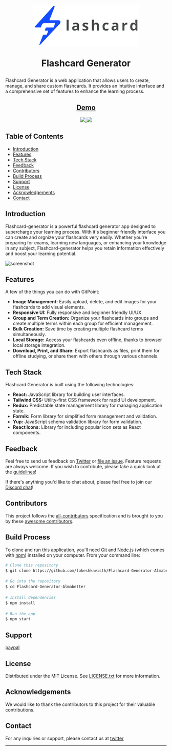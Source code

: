 <h1 align="center">
  <br>

![logo](./src/assets/logo.png)

Flashcard Generator

</h1>

Flashcard Generator is a web application that allows users to create, manage, and share custom flashcards. It provides an intuitive interface and a comprehensive set of features to enhance the learning process.

<h2 align='center'>
<a href='https://flashcard-generator-alma.vercel.app/' target="_blank">Demo</a>
</h2>

<p align="center">
  
  <a href="https://opensource.org/licenses/MIT">
      <img src="https://img.shields.io/badge/License-MIT-yellow.svg">
  </a>

  <a href="https://www.paypal.me/lokeshkavisth">
    <img src="https://img.shields.io/badge/$-donate-ff69b4.svg?maxAge=2592000&amp;style=flat">
  </a>
</p>

## Table of Contents

- [Introduction](#introduction)
- [Features](#features)
- [Tech Stack](#tech-stack)
- [Feedback](#feedback)
- [Contributors](#contributors)
- [Build Process](#build-process)
- [Support](#support)
- [License](#license)
- [Acknowledgements](#acknowledgements)
- [Contact](#contact)

## Introduction

Flashcard-generator is a powerful flashcard generator app designed to supercharge your learning process. With it's beginner friendly interface you can create and orgnize your flashcards very easily. Whether you're preparing for exams, learning new languages, or enhancing your knowledge in any subject, Flashcard-generator helps you retain information effectively and boost your learning potential.

![screenshot](https://raw.githubusercontent.com/amitmerchant1990/electron-markdownify/master/app/img/markdownify.gif)

## Features

A few of the things you can do with GitPoint:

- **Image Management:** Easily upload, delete, and edit images for your flashcards to add visual elements.
- **Responsive UI:** Fully responsive and beginner friendly UI/UX.
- **Group and Term Creation:** Organize your flashcards into groups and create multiple terms within each group for efficient management.
- **Bulk Creation:** Save time by creating multiple flashcard terms simultaneously.
- **Local Storage:** Access your flashcards even offline, thanks to browser local storage integration.
- **Download, Print, and Share:** Export flashcards as files, print them for offline studying, or share them with others through various channels.

## Tech Stack

Flashcard Generator is built using the following technologies:

- **React:** JavaScript library for building user interfaces.
- **Tailwind CSS:** Utility-first CSS framework for rapid UI development.
- **Redux:** Predictable state management library for managing application state.
- **Formik:** Form library for simplified form management and validation.
- **Yup:** JavaScript schema validation library for form validation.
- **React Icons:** Library for including popular icon sets as React components.

## Feedback

Feel free to send us feedback on [Twitter](https://twitter.com/lokeshkavisth) or [file an issue](https://github.com/lokeshkavisth/Flashcard-Generator-Almabetter/issues/new). Feature requests are always welcome. If you wish to contribute, please take a quick look at the [guidelines](./CONTRIBUTING.md)!

If there's anything you'd like to chat about, please feel free to join our [Discord chat](https://discord.com/)!

## Contributors

This project follows the [all-contributors](https://github.com/lokeshkavisth/Flashcard-Generator-Almabetter) specification and is brought to you by these [awesome contributors](./CONTRIBUTORS.md).

## Build Process

To clone and run this application, you'll need [Git](https://git-scm.com) and [Node.js](https://nodejs.org/en/download/) (which comes with [npm](http://npmjs.com)) installed on your computer. From your command line:

```bash
# Clone this repository
$ git clone https://github.com/lokeshkavisth/Flashcard-Generator-Almabetter.git

# Go into the repository
$ cd Flashcard-Generator-Almabetter

# Install dependencies
$ npm install

# Run the app
$ npm start
```

## Support

[paypal](https://paypal.me/lokeshkavisth)

## License

Distributed under the MIT License. See [LICENSE.txt](./LICENSE.txt) for more information.

## Acknowledgements

We would like to thank the contributors to this project for their valuable contributions.

## Contact

For any inquiries or support, please contact us at [twitter](https://twitter.com/lokeshkavisth)

---
